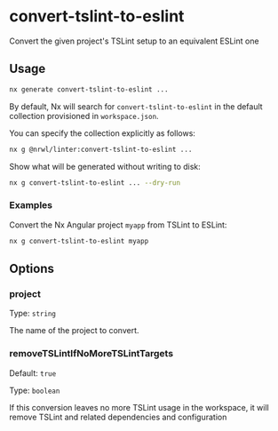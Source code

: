 # convert-tslint-to-eslint

Convert the given project's TSLint setup to an equivalent ESLint one

## Usage

```bash
nx generate convert-tslint-to-eslint ...
```

By default, Nx will search for `convert-tslint-to-eslint` in the default collection provisioned in `workspace.json`.

You can specify the collection explicitly as follows:

```bash
nx g @nrwl/linter:convert-tslint-to-eslint ...
```

Show what will be generated without writing to disk:

```bash
nx g convert-tslint-to-eslint ... --dry-run
```

### Examples

Convert the Nx Angular project `myapp` from TSLint to ESLint:

```bash
nx g convert-tslint-to-eslint myapp
```

## Options

### project

Type: `string`

The name of the project to convert.

### removeTSLintIfNoMoreTSLintTargets

Default: `true`

Type: `boolean`

If this conversion leaves no more TSLint usage in the workspace, it will remove TSLint and related dependencies and configuration
